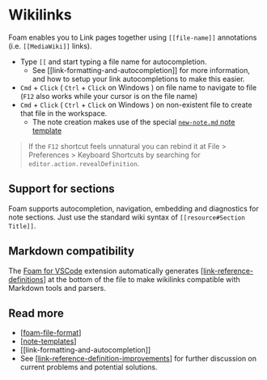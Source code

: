 # Wikilinks

Foam enables you to Link pages together using `[[file-name]]` annotations (i.e. `[[MediaWiki]]` links).

- Type `[[` and start typing a file name for autocompletion.
  - See [[link-formatting-and-autocompletion]] for more information, and how to setup your link autocompletions to make this easier.
- `Cmd` + `Click` ( `Ctrl` + `Click` on Windows ) on file name to navigate to file (`F12` also works while your cursor is on the file name)
- `Cmd` + `Click` ( `Ctrl` + `Click` on Windows ) on non-existent file to create that file in the workspace.
  - The note creation makes use of the special [`new-note.md` note template](features/note-templates)

> If the `F12` shortcut feels unnatural you can rebind it at File > Preferences > Keyboard Shortcuts by searching for `editor.action.revealDefinition`.

## Support for sections

Foam supports autocompletion, navigation, embedding and diagnostics for note sections. Just use the standard wiki syntax of `[[resource#Section Title]]`.

## Markdown compatibility

The [Foam for VSCode](https://marketplace.visualstudio.com/items?itemName=foam.foam-vscode) extension automatically generates [[link-reference-definitions]] at the bottom of the file to make wikilinks compatible with Markdown tools and parsers.

## Read more

- [[foam-file-format]]
- [[note-templates]]
- [[link-formatting-and-autocompletion]]
- See [[link-reference-definition-improvements]] for further discussion on current problems and potential solutions.

[//begin]: # "Autogenerated link references for markdown compatibility"
[link-reference-definitions]: features/link-reference-definitions.md "Link Reference Definitions"
[foam-file-format]: dev/foam-file-format.md "Foam File Format"
[note-templates]: features/note-templates.md "Note Templates"
[link-reference-definition-improvements]: dev/link-reference-definition-improvements.md "Link Reference Definition Improvements"
[//end]: # "Autogenerated link references"
